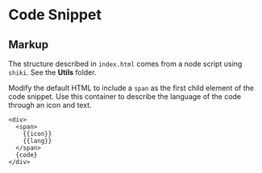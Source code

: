 # Code Snippet

## Markup

The structure described in `index.html` comes from a node script using `shiki`. See the **Utils** folder.

Modify the default HTML to include a `span` as the first child element of the code snippet. Use this container to describe the language of the code through an icon and text.

```njk
<div>
  <span>
    {{icon}}
    {{lang}}
  </span>
  {code}
</div>
```
